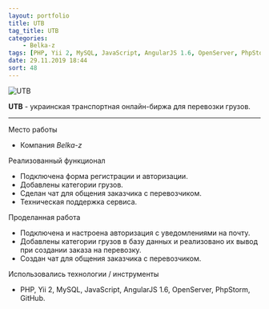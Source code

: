 ```yaml
---
layout: portfolio
title: UTB
tag_title: UTB
categories:
    - Belka-z
tags: [PHP, Yii 2, MySQL, JavaScript, AngularJS 1.6, OpenServer, PhpStorm, GitHub]
date: 29.11.2019 18:44
sort: 48
---
```


![UTB](/assets/img/work/utb_ua.jpg)

**UTB** - украинская транспортная онлайн-биржа для перевозки грузов.

---

Место работы

* Компания _Belka-z_

Реализованный функционал

* Подключена форма регистрации и авторизации.
* Добавлены категории грузов.
* Сделан чат для общения заказчика с перевозчиком.
* Техническая поддержка сервиса.

Проделанная работа

* Подключена и настроена авторизация с уведомлениями на почту.
* Добавлены категории грузов в базу данных и реализовано их вывод при создании заказа на перевозку.
* Создан чат для общения заказчика с перевозчиком.

Использовались технологии / инструменты

* PHP, Yii 2, MySQL, JavaScript, AngularJS 1.6, OpenServer, PhpStorm, GitHub.
